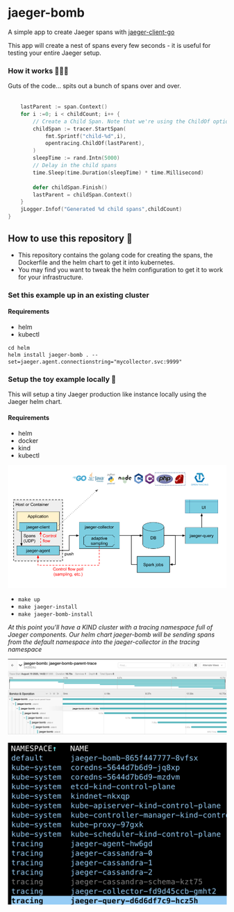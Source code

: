# jaeger-bomb

A simple app to create Jaeger spans with [jaeger-client-go](https://github.com/jaegertracing/jaeger-client-go)

This app will create a nest of spans every few seconds - it is useful for testing your entire Jaeger setup.


### How it works 👩🏻‍💻

Guts of the code... spits out a bunch of spans over and over.

 
```go

	lastParent := span.Context()
	for i :=0; i < childCount; i++ {
		// Create a Child Span. Note that we're using the ChildOf option. 
		childSpan := tracer.StartSpan(
			fmt.Sprintf("child-%d",i),
			opentracing.ChildOf(lastParent),
		)
		sleepTime := rand.Intn(5000)
		// Delay in the child spans
		time.Sleep(time.Duration(sleepTime) * time.Millisecond)

		defer childSpan.Finish()
		lastParent = childSpan.Context()
	}
	jLogger.Infof("Generated %d child spans",childCount)
}
```

## How to use this repository 💅

- This repository contains the golang code for creating the spans, the Dockerfile and the helm chart to get it into kubernetes.
- You may find you want to tweak the helm configuration to get it to work for your infrastructure.

### Set this example up in an existing cluster

#### Requirements
- helm
- kubectl

```
cd helm
helm install jaeger-bomb . --set=jaeger.agent.connectionstring="mycollector.svc:9999"
```

### Setup the toy example locally 🚀

This will setup a tiny Jaeger production like instance locally using the Jaeger helm chart.

#### Requirements
- helm
- docker
- kind
- kubectl


![](images/3.png)

- `make up`
- `make jaeger-install`
- `make jaeger-bomb-install`

_At this point you'll have a KIND cluster with a tracing namespace full of Jaeger components. Our helm chart jaeger-bomb will be sending spans from the
default namespace into the jaeger-collector in the tracing namespace_


![](images/1.png)

![](images/2.png)
